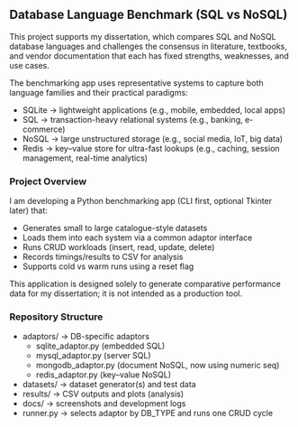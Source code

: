## Database Language Benchmark (SQL vs NoSQL)

This project supports my dissertation, which compares SQL and NoSQL database languages and challenges the consensus in literature, textbooks, and vendor documentation that each has fixed strengths, weaknesses, and use cases.  

The benchmarking app uses representative systems to capture both language families and their practical paradigms:

- SQLite → lightweight applications (e.g., mobile, embedded, local apps)  
- SQL → transaction-heavy relational systems (e.g., banking, e-commerce)  
- NoSQL → large unstructured storage (e.g., social media, IoT, big data)  
- Redis → key–value store for ultra-fast lookups (e.g., caching, session management, real-time analytics)

### Project Overview
I am developing a Python benchmarking app (CLI first, optional Tkinter later) that:

- Generates small to large catalogue-style datasets
- Loads them into each system via a common adaptor interface
- Runs CRUD workloads (insert, read, update, delete)
- Records timings/results to CSV for analysis
- Supports cold vs warm runs using a reset flag

This application is designed solely to generate comparative performance data for my dissertation; it is not intended as a production tool.

### Repository Structure
- adaptors/ → DB-specific adaptors
    - sqlite_adaptor.py (embedded SQL)
    - mysql_adaptor.py (server SQL)
    - mongodb_adaptor.py (document NoSQL, now using numeric seq)
    - redis_adaptor.py (key–value NoSQL)
- datasets/ → dataset generator(s) and test data
- results/ → CSV outputs and plots (analysis)
- docs/ → screenshots and development logs
- runner.py → selects adaptor by DB_TYPE and runs one CRUD cycle








